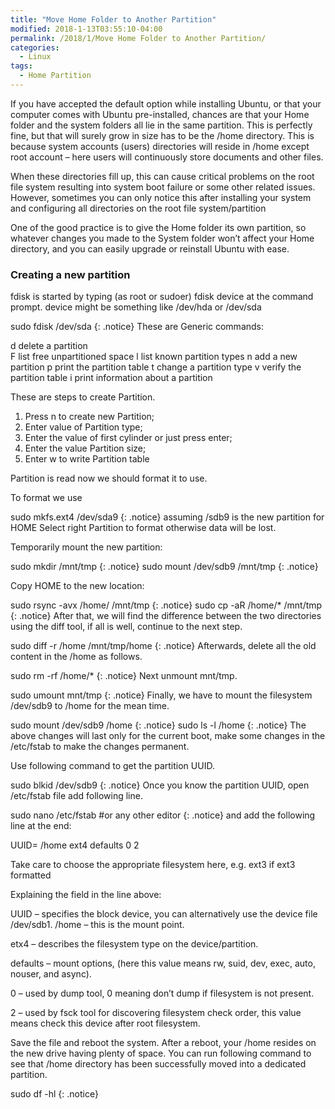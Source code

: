 ```yaml
---
title: "Move Home Folder to Another Partition"
modified: 2018-1-13T03:55:10-04:00
permalink: /2018/1/Move Home Folder to Another Partition/
categories: 
  - Linux
tags:
  - Home Partition
---
```


If you have accepted the default option while installing Ubuntu, or that your computer comes with Ubuntu pre-installed, chances are that your Home folder and the system folders all lie in the same partition. This is perfectly fine, but that will surely grow in size has to be the /home directory. This is because system accounts (users) directories will reside in /home except root account – here users will continuously store documents and other files.

When these directories fill up, this can cause critical problems on the root file system resulting into system boot failure or some other related issues. However, sometimes you can only notice this after installing your system and configuring all directories on the root file system/partition

One of the good practice is to give the Home folder its own partition, so whatever changes you made to the System folder won’t affect your Home directory, and you can easily upgrade or reinstall Ubuntu with ease.

### Creating a new partition

fdisk is started by typing (as root or sudoer) fdisk device at the command prompt. device might be something like /dev/hda or /dev/sda

sudo fdisk /dev/sda 
{: .notice}
These are Generic commands:

   d    delete a partition  
   F    list free unpartitioned space
   l    list known partition types
   n    add a new partition
   p    print the partition table
   t    change a partition type
   v    verify the partition table
   i    print information about a partition

These are steps to create Partition.

1. Press n to create new Partition;
2. Enter value of Partition type;
3. Enter the value of first cylinder or just press enter;
4. Enter the value Partition size;
5. Enter w to write Partition table

Partition is read now we should format it to use.

To format we use

sudo mkfs.ext4 /dev/sda9
{: .notice}
assuming /sdb9 is the new partition for HOME
Select right Partition to format otherwise data will be lost.

Temporarily mount the new partition:

sudo mkdir /mnt/tmp
{: .notice}
sudo mount /dev/sdb9 /mnt/tmp
{: .notice}

Copy HOME to the new location:

sudo rsync -avx /home/ /mnt/tmp
{: .notice}
sudo cp -aR /home/* /mnt/tmp
{: .notice}
After that, we will find the difference between the two directories using the diff tool, if all is well, continue to the next step.

sudo diff -r /home /mnt/tmp/home
{: .notice}
Afterwards, delete all the old content in the /home as follows.

sudo rm -rf /home/*
{: .notice}
Next unmount mnt/tmp.

sudo umount mnt/tmp
{: .notice}
Finally, we have to mount the filesystem /dev/sdb9 to /home for the mean time.

sudo mount /dev/sdb9 /home
{: .notice}
sudo ls -l /home
{: .notice}
The above changes will last only for the current boot, make some changes in the /etc/fstab to make the changes permanent.

Use following command to get the partition UUID.

sudo blkid /dev/sdb9
{: .notice}
Once you know the partition UUID, open /etc/fstab file add following line.

sudo nano /etc/fstab   #or any other editor
{: .notice}
and add the following line at the end:

UUID=<noted number from above>    	/home    	ext4    	defaults   0  2

Take care to choose the appropriate filesystem here, e.g. ext3 if ext3 formatted

Explaining the field in the line above:

UUID – specifies the block device, you can alternatively use the device file /dev/sdb1.
/home – this is the mount point.

etx4 – describes the filesystem type on the device/partition.

defaults – mount options, (here this value means rw, suid, dev, exec, auto, nouser, and async).

0 – used by dump tool, 0 meaning don’t dump if filesystem is not present.

2 – used by fsck tool for discovering filesystem check order, this value means check this device after root filesystem.

Save the file and reboot the system.
After a reboot, your /home resides on the new drive having plenty of space.
You can run following command to see that /home directory has been successfully moved into a dedicated partition.

sudo df -hl
{: .notice}